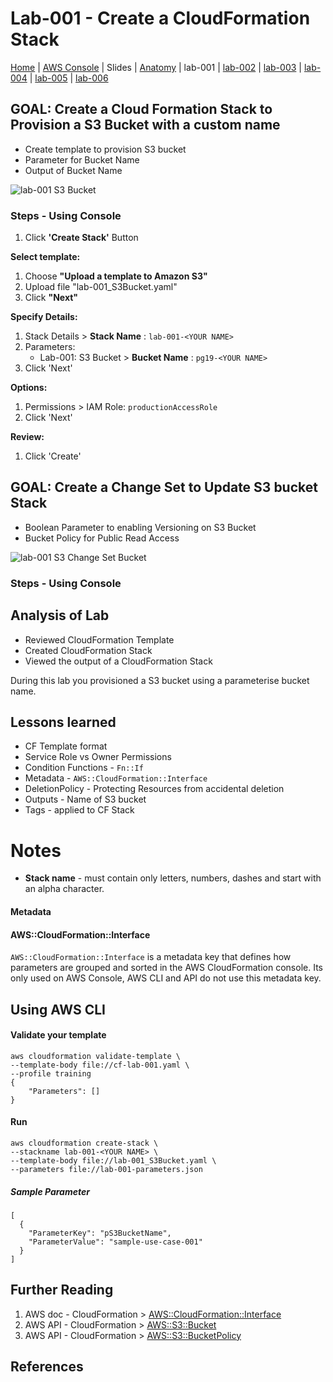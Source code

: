
# Lab-001 - Create a CloudFormation Stack

[Home](../README.md) |
[AWS Console](https://console.aws.amazon.com) |
Slides |
[Anatomy](anatomy.md) |
lab-001 |
[lab-002](lab-002.md) |
[lab-003](lab-003.md) |
[lab-004](lab-004.md) |
[lab-005](lab-005.md) |
[lab-006](lab-006.md)


## GOAL: Create a Cloud Formation Stack to Provision a S3 Bucket with a custom name

* Create template to provision S3 bucket
* Parameter for Bucket Name
* Output of Bucket Name

![lab-001 S3 Bucket](https://raw.githubusercontent.com/sunil-tailor/lab_cloudformation/master/diagrams/lab-001-g1.png)


### Steps - Using Console
1. Click __'Create Stack'__ Button

__Select template:__
1. Choose __"Upload a template to Amazon S3"__
1. Upload file "lab-001_S3Bucket.yaml"
1. Click __"Next"__

__Specify Details:__
1. Stack Details > __Stack Name__ : `lab-001-<YOUR NAME>`
1. Parameters:
   - Lab-001: S3 Bucket > __Bucket Name__ : `pg19-<YOUR NAME>`
1. Click 'Next'

__Options:__
1. Permissions > IAM Role: `productionAccessRole`
1. Click 'Next'

__Review:__
1. Click 'Create'

## GOAL: Create a Change Set to Update S3 bucket Stack

* Boolean Parameter to enabling Versioning on S3 Bucket
* Bucket Policy for Public Read Access

![lab-001 S3 Change Set Bucket](https://raw.githubusercontent.com/sunil-tailor/lab_cloudformation/master/diagrams/lab-001-g2.png)


### Steps - Using Console




## Analysis of Lab

- Reviewed CloudFormation Template
- Created CloudFormation Stack
- Viewed the output of a CloudFormation Stack

During this lab you provisioned a S3 bucket using a parameterise bucket name.

## Lessons learned
* CF Template format
* Service Role vs Owner Permissions
* Condition Functions - `Fn::If`
* Metadata - `AWS::CloudFormation::Interface`
* DeletionPolicy - Protecting Resources from accidental deletion
* Outputs - Name of S3 bucket
* Tags - applied to CF Stack


# Notes
- __Stack name__ - must contain only letters, numbers, dashes and start with an alpha character.

#### Metadata



#### AWS::CloudFormation::Interface
`AWS::CloudFormation::Interface` is a metadata key that defines how parameters are grouped and sorted in the AWS CloudFormation console. Its only used on AWS Console, AWS CLI and API do not use this metadata key.




## Using AWS CLI

#### Validate your template
```
aws cloudformation validate-template \
--template-body file://cf-lab-001.yaml \
--profile training
{
    "Parameters": []
}
```

#### Run

```
aws cloudformation create-stack \
--stackname lab-001-<YOUR NAME> \
--template-body file://lab-001_S3Bucket.yaml \
--parameters file://lab-001-parameters.json
```

##### Sample Parameter
```
[
  {
    "ParameterKey": "pS3BucketName",
    "ParameterValue": "sample-use-case-001"
  }
]
```


## Further Reading
1. AWS doc - CloudFormation > [AWS::CloudFormation::Interface](https://docs.aws.amazon.com/AWSCloudFormation/latest/UserGuide/aws-resource-cloudformation-interface.html)
1. AWS API - CloudFormation > [AWS::S3::Bucket](https://docs.aws.amazon.com/AWSCloudFormation/latest/UserGuide/aws-properties-s3-bucket.html)
1. AWS API - CloudFormation > [AWS::S3::BucketPolicy](https://docs.aws.amazon.com/AWSCloudFormation/latest/UserGuide/aws-properties-s3-policy.html)


## References
